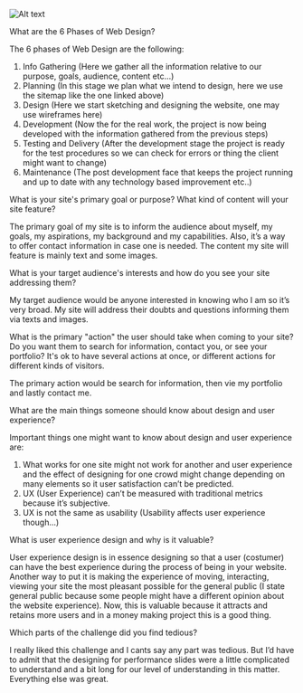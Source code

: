 ![Alt text](/imgs/site-map.png)

What are the 6 Phases of Web Design?

The 6 phases of Web Design are the following:

1. Info Gathering (Here we gather all the information relative to our purpose, goals, audience, content etc...)
2. Planning (In this stage we plan what we intend to design, here we use the sitemap like the one linked above)
3. Design (Here we start sketching and designing the website, one may use wireframes here)
4. Development (Now the for the real work, the project is now being developed with the information gathered from the previous steps)
5. Testing and Delivery (After the development stage the project is ready for the test procedures so we can check for errors or thing the client might want to change)
6. Maintenance (The post development face that keeps the project running and up to date with any technology based improvement etc..)

What is your site's primary goal or purpose? What kind of content will your site feature?

The primary goal of my site is to inform the audience about myself, my goals, my aspirations, my background and my capabilities. Also, it’s a way to offer contact information in case one is needed.
The content my site will feature is mainly text and some images.

What is your target audience's interests and how do you see your site addressing them?

My target audience would be anyone interested in knowing who I am so it’s very broad. My site will address their doubts and questions informing them via texts and images.

What is the primary "action" the user should take when coming to your site? Do you want them to search for information, contact you, or see your portfolio? It's ok to have several actions at once, or different actions for different kinds of visitors.

The primary action would be search for information, then vie my portfolio and lastly contact me. 

What are the main things someone should know about design and user experience?

Important things one might want to know about design and user experience are:

1. What works for one site might not work for another and user experience and the effect of designing for one crowd might change depending on many elements so it user satisfaction can’t be predicted.
2. UX (User Experience) can’t be measured with traditional metrics because it’s subjective.
3. UX is not the same as usability (Usability affects user experience though...)

What is user experience design and why is it valuable? 

User experience design is in essence designing so that a user (costumer) can have the best experience during the process of being in your website. Another way to put it is making the experience of moving, interacting, viewing your site the most pleasant possible for the general public (I state general public because some people might have a different opinion about the website experience).
Now, this is valuable because it attracts and retains more users and in a money making project this is a good thing.

Which parts of the challenge did you find tedious?

I really liked this challenge and I cants say any part was tedious. But I’d have to admit that the designing for performance slides were a little complicated to understand and a bit long for our level of understanding in this matter. Everything else was great.